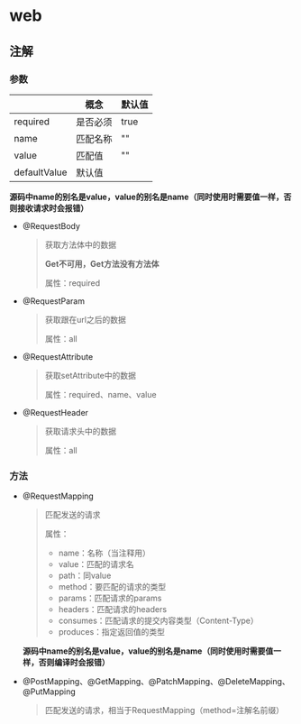 # web

## 注解

### 参数

|              | 概念     | 默认值 |
| ------------ | -------- | ------ |
| required     | 是否必须 | true   |
| name         | 匹配名称 | ""     |
| value        | 匹配值   | ""     |
| defaultValue | 默认值   |        |

**源码中name的别名是value，value的别名是name（同时使用时需要值一样，否则接收请求时会报错）**

- @RequestBody

  > 获取方法体中的数据
  >
  > **Get不可用，Get方法没有方法体**
  >
  > 属性：required

- @RequestParam

  > 获取跟在url之后的数据
  >
  > 属性：all

- @RequestAttribute

  > 获取setAttribute中的数据
  >
  > 属性：required、name、value

- @RequestHeader

  > 获取请求头中的数据
  >
  > 属性：all

### 方法

- @RequestMapping

  > 匹配发送的请求
  >
  > 属性：
  >
  > - name：名称（当注释用）
  > - value：匹配的请求名
  > - path：同value
  > - method：要匹配的请求的类型
  > - params：匹配请求的params
  > - headers：匹配请求的headers
  > - consumes：匹配请求的提交内容类型（Content-Type）
  > - produces：指定返回值的类型

  **源码中name的别名是value，value的别名是name（同时使用时需要值一样，否则编译时会报错）**

- @PostMapping、@GetMapping、@PatchMapping、@DeleteMapping、@PutMapping

  > 匹配发送的请求，相当于RequestMapping（method=注解名前缀）